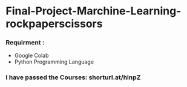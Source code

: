 # Final-Project-Marchine-Learning-rockpaperscissors

### Requirment : 
- Google Colab
- Python Programming Language

### I have passed the Courses: shorturl.at/hlnpZ
